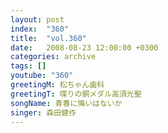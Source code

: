 ```yaml
---
layout: post
index:  "360"
title:  "vol.360"
date:   2008-08-23 12:00:00 +0300
categories: archive
tags: []
youtube: "360"
greetingM: 松ちゃん歯科
greetingT: 喋りの銅メダル高須光聖
songName: 青春に悔いはないか
singer: 森田健作
---
```

